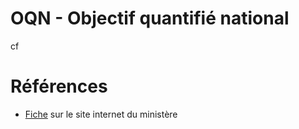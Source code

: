# OQN - Objectif quantifié national
<!-- SPDX-License-Identifier: MPL-2.0 -->

cf <PreviewPage text="ONDAM" link="ONDAM.html" />

# Références

- [Fiche](https://solidarites-sante.gouv.fr/professionnels/gerer-un-etablissement-de-sante-medico-social/financement/financement-des-etablissements-de-sante-10795/financement-des-etablissements-de-sante-glossaire/article/oqn-objectif-quantifie-national-cf-ondam) sur le site internet du ministère
